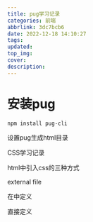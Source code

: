 ```yaml
---
title: pug学习记录
categories: 前端
abbrlink: 3dc7bcb6
date: 2022-12-18 14:10:27
tags:
updated:
top_img:
cover:
description:
---
```


# 安装pug

```shell
npm install pug-cli
```

设置pug生成html目录













CSS学习记录



html中引入css的三种方式

external file

在<head>中定义

直接定义


